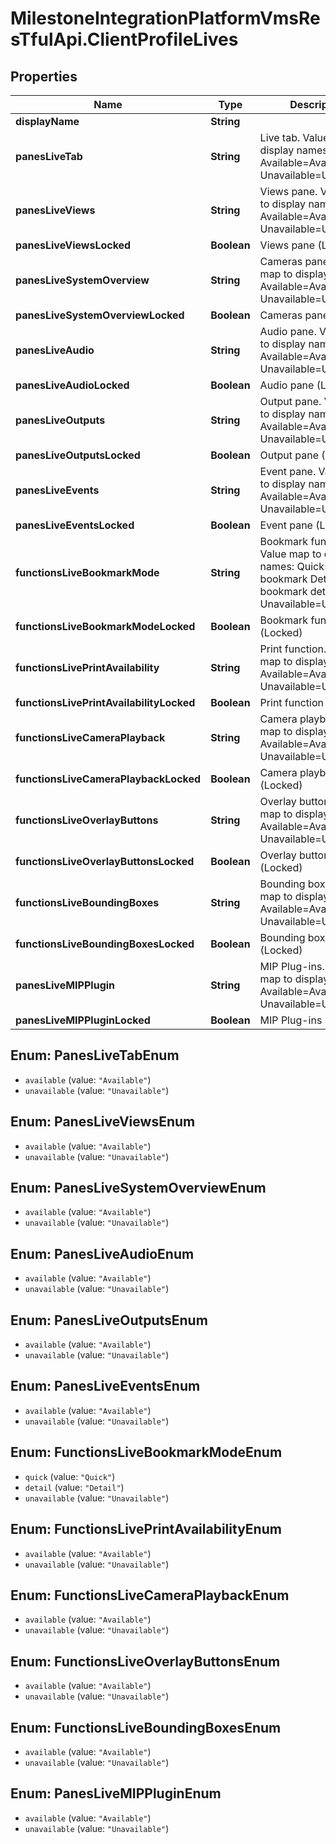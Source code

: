 # MilestoneIntegrationPlatformVmsResTfulApi.ClientProfileLives

## Properties
Name | Type | Description | Notes
------------ | ------------- | ------------- | -------------
**displayName** | **String** |  | [optional] 
**panesLiveTab** | **String** | Live tab. Value map to display names:  Available&#x3D;Available   Unavailable&#x3D;Unavailable    | [optional] 
**panesLiveViews** | **String** | Views pane. Value map to display names:  Available&#x3D;Available   Unavailable&#x3D;Unavailable    | [optional] 
**panesLiveViewsLocked** | **Boolean** | Views pane (Locked) | [optional] 
**panesLiveSystemOverview** | **String** | Cameras pane. Value map to display names:  Available&#x3D;Available   Unavailable&#x3D;Unavailable    | [optional] 
**panesLiveSystemOverviewLocked** | **Boolean** | Cameras pane (Locked) | [optional] 
**panesLiveAudio** | **String** | Audio pane. Value map to display names:  Available&#x3D;Available   Unavailable&#x3D;Unavailable    | [optional] 
**panesLiveAudioLocked** | **Boolean** | Audio pane (Locked) | [optional] 
**panesLiveOutputs** | **String** | Output pane. Value map to display names:  Available&#x3D;Available   Unavailable&#x3D;Unavailable    | [optional] 
**panesLiveOutputsLocked** | **Boolean** | Output pane (Locked) | [optional] 
**panesLiveEvents** | **String** | Event pane. Value map to display names:  Available&#x3D;Available   Unavailable&#x3D;Unavailable    | [optional] 
**panesLiveEventsLocked** | **Boolean** | Event pane (Locked) | [optional] 
**functionsLiveBookmarkMode** | **String** | Bookmark function. Value map to display names:  Quick&#x3D;Quick bookmark   Detail&#x3D;Add bookmark details   Unavailable&#x3D;Unavailable    | [optional] 
**functionsLiveBookmarkModeLocked** | **Boolean** | Bookmark function (Locked) | [optional] 
**functionsLivePrintAvailability** | **String** | Print function. Value map to display names:  Available&#x3D;Available   Unavailable&#x3D;Unavailable    | [optional] 
**functionsLivePrintAvailabilityLocked** | **Boolean** | Print function (Locked) | [optional] 
**functionsLiveCameraPlayback** | **String** | Camera playback. Value map to display names:  Available&#x3D;Available   Unavailable&#x3D;Unavailable    | [optional] 
**functionsLiveCameraPlaybackLocked** | **Boolean** | Camera playback (Locked) | [optional] 
**functionsLiveOverlayButtons** | **String** | Overlay buttons. Value map to display names:  Available&#x3D;Available   Unavailable&#x3D;Unavailable    | [optional] 
**functionsLiveOverlayButtonsLocked** | **Boolean** | Overlay buttons (Locked) | [optional] 
**functionsLiveBoundingBoxes** | **String** | Bounding boxes. Value map to display names:  Available&#x3D;Available   Unavailable&#x3D;Unavailable    | [optional] 
**functionsLiveBoundingBoxesLocked** | **Boolean** | Bounding boxes (Locked) | [optional] 
**panesLiveMIPPlugin** | **String** | MIP Plug-ins. Value map to display names:  Available&#x3D;Available   Unavailable&#x3D;Unavailable    | [optional] 
**panesLiveMIPPluginLocked** | **Boolean** | MIP Plug-ins (Locked) | [optional] 

<a name="PanesLiveTabEnum"></a>
## Enum: PanesLiveTabEnum

* `available` (value: `"Available"`)
* `unavailable` (value: `"Unavailable"`)


<a name="PanesLiveViewsEnum"></a>
## Enum: PanesLiveViewsEnum

* `available` (value: `"Available"`)
* `unavailable` (value: `"Unavailable"`)


<a name="PanesLiveSystemOverviewEnum"></a>
## Enum: PanesLiveSystemOverviewEnum

* `available` (value: `"Available"`)
* `unavailable` (value: `"Unavailable"`)


<a name="PanesLiveAudioEnum"></a>
## Enum: PanesLiveAudioEnum

* `available` (value: `"Available"`)
* `unavailable` (value: `"Unavailable"`)


<a name="PanesLiveOutputsEnum"></a>
## Enum: PanesLiveOutputsEnum

* `available` (value: `"Available"`)
* `unavailable` (value: `"Unavailable"`)


<a name="PanesLiveEventsEnum"></a>
## Enum: PanesLiveEventsEnum

* `available` (value: `"Available"`)
* `unavailable` (value: `"Unavailable"`)


<a name="FunctionsLiveBookmarkModeEnum"></a>
## Enum: FunctionsLiveBookmarkModeEnum

* `quick` (value: `"Quick"`)
* `detail` (value: `"Detail"`)
* `unavailable` (value: `"Unavailable"`)


<a name="FunctionsLivePrintAvailabilityEnum"></a>
## Enum: FunctionsLivePrintAvailabilityEnum

* `available` (value: `"Available"`)
* `unavailable` (value: `"Unavailable"`)


<a name="FunctionsLiveCameraPlaybackEnum"></a>
## Enum: FunctionsLiveCameraPlaybackEnum

* `available` (value: `"Available"`)
* `unavailable` (value: `"Unavailable"`)


<a name="FunctionsLiveOverlayButtonsEnum"></a>
## Enum: FunctionsLiveOverlayButtonsEnum

* `available` (value: `"Available"`)
* `unavailable` (value: `"Unavailable"`)


<a name="FunctionsLiveBoundingBoxesEnum"></a>
## Enum: FunctionsLiveBoundingBoxesEnum

* `available` (value: `"Available"`)
* `unavailable` (value: `"Unavailable"`)


<a name="PanesLiveMIPPluginEnum"></a>
## Enum: PanesLiveMIPPluginEnum

* `available` (value: `"Available"`)
* `unavailable` (value: `"Unavailable"`)

